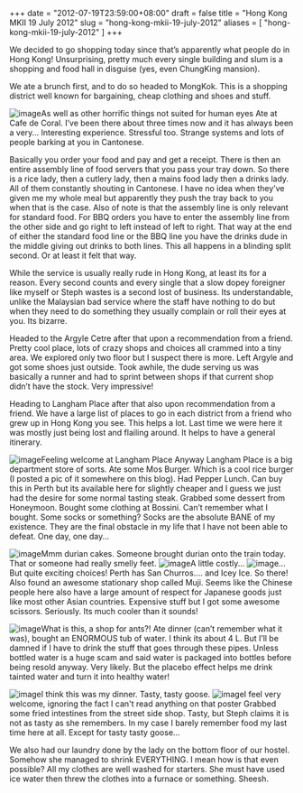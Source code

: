 +++
date = "2012-07-19T23:59:00+08:00"
draft = false
title = "Hong Kong MKII 19 July 2012"
slug = "hong-kong-mkii-19-july-2012"
aliases = [
	"hong-kong-mkii-19-july-2012"
]
+++

We decided to go shopping today since that’s apparently what people do in Hong Kong! Unsurprising, pretty much every single building and slum is a shopping and food hall in disguise (yes, even ChungKing mansion).

We ate a brunch first, and to do so headed to MongKok. This is a shopping district well known for bargaining, cheap clothing and shoes and stuff.


![image](/images/2012/07/wpid-camerazoom-20120719172818578.jpg "CameraZOOM-20120719172818578.jpg")As well as other horrific things not suited for human eyes Ate at Cafe de Coral. I’ve been there about three times now and it has always been a very… Interesting experience. Stressful too. Strange systems and lots of people barking at you in Cantonese.

Basically you order your food and pay and get a receipt. There is then an entire assembly line of food servers that you pass your tray down. So there is a rice lady, then a cutlery lady, then a mains food lady then a drinks lady. All of them constantly shouting in Cantonese. I have no idea when they’ve given me my whole meal but apparently they push the tray back to you when that is the case. Also of note is that the assembly line is only relevant for standard food. For BBQ orders you have to enter the assembly line from the other side and go right to left instead of left to right. That way at the end of either the standard food line or the BBQ line you have the drinks dude in the middle giving out drinks to both lines. This all happens in a blinding split second. Or at least it felt that way.

While the service is usually really rude in Hong Kong, at least its for a reason. Every second counts and every single that a slow dopey foreigner like myself or Steph wastes is a second lost of business. Its understandable, unlike the Malaysian bad service where the staff have nothing to do but when they need to do something they usually complain or roll their eyes at you. Its bizarre.

Headed to the Argyle Cetre after that upon a recommendation from a friend. Pretty cool place, lots of crazy shops and choices all crammed into a tiny area. We explored only two floor but I suspect there is more. Left Argyle and got some shoes just outside. Took awhile, the dude serving us was basically a runner and had to sprint between shops if that current shop didn’t have the stock. Very impressive!

Heading to Langham Place after that also upon recommendation from a friend. We have a large list of places to go in each district from a friend who grew up in Hong Kong you see. This helps a lot. Last time we were here it was mostly just being lost and flailing around. It helps to have a general itinerary.


![image](/images/2012/07/wpid-camerazoom-20120719154853784.jpg "CameraZOOM-20120719154853784.jpg")Feeling welcome at Langham Place Anyway Langham Place is a big department store of sorts. Ate some Mos Burger. Which is a cool rice burger (I posted a pic of it somewhere on this blog). Had Pepper Lunch. Can buy this in Perth but its available here for slightly cheaper and I guess we just had the desire for some normal tasting steak. Grabbed some dessert from Honeymoon. Bought some clothing at Bossini. Can’t remember what I bought. Some socks or something? Socks are the absolute BANE of my existence. They are the final obstacle in my life that I have not been able to defeat. One day, one day…


![image](/images/2012/07/wpid-camerazoom-201207191642134051.jpg "CameraZOOM-20120719164213405.jpg")Mmm durian cakes. Someone brought durian onto the train today. That or someone had really smelly feet. 
![image](/images/2012/07/wpid-camerazoom-20120719163354946.jpg "CameraZOOM-20120719163354946.jpg")A little costly... 
![image](/images/2012/07/wpid-camerazoom-20120719163350238.jpg "CameraZOOM-20120719163350238.jpg")... But quite exciting choices! Perth has San Churros.... and Icey Ice. So there! Also found an awesome stationary shop called Muji. Seems like the Chinese people here also have a large amount of respect for Japanese goods just like most other Asian countries. Expensive stuff but I got some awesome scissors. Seriously. Its much cooler than it sounds!


![image](/images/2012/07/wpid-camerazoom-20120719212352536.jpg "CameraZOOM-20120719212352536.jpg")What is this, a shop for ants?! Ate dinner (can’t remember what it was), bought an ENORMOUS tub of water. I think its about 4 L. But I’ll be damned if I have to drink the stuff that goes through these pipes. Unless bottled water is a huge scam and said water is packaged into bottles before being resold anyway. Very likely. But the placebo effect helps me drink tainted water and turn it into healthy water!


![image](/images/2012/07/wpid-camerazoom-20120719221055635.jpg "CameraZOOM-20120719221055635.jpg")I think this was my dinner. Tasty, tasty goose. 
![image](/images/2012/07/wpid-camerazoom-20120719221030526.jpg "CameraZOOM-20120719221030526.jpg")I feel very welcome, ignoring the fact I can't read anything on that poster Grabbed some fried intestines from the street side shop. Tasty, but Steph claims it is not as tasty as she remembers. In my case I barely remember food my last time here at all. Except for tasty tasty goose…

We also had our laundry done by the lady on the bottom floor of our hostel. Somehow she managed to shrink EVERYTHING. I mean how is that even possible? All my clothes are well washed for starters. She must have used ice water then threw the clothes into a furnace or something. Sheesh.


